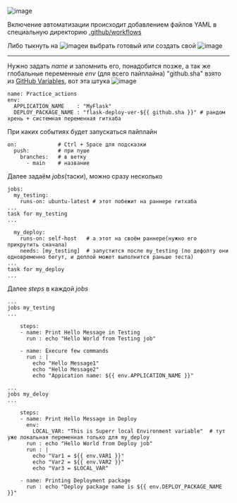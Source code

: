 ![image](https://github.com/user-attachments/assets/e3876923-e5f6-4c4a-b87c-203fc8b944e1)

Включение автоматизации происходит добавлением файлов YAML в специальную директорию [.github/workflows](https://github.com/Wireflex/CI-CD/tree/83eb771a3e8e0a00445a0b474f67807fc6815588/GitHubActions/.github/workflows%20)

Либо тыкнуть на ![image](https://github.com/user-attachments/assets/25470e4a-a693-4fd3-98bb-6f02c0c12c35)и выбрать готовый или создать свой ![image](https://github.com/user-attachments/assets/bb082f8b-98bf-4707-8f31-68cf7cc9ea74)

---

Нужно задать *name* и запомнить его, понадобится позже, а так же глобальные переменные *env* (для всего пайплайна) "github.sha" взято из [GitHub Variables](https://docs.github.com/ru/actions/writing-workflows/choosing-what-your-workflow-does/store-information-in-variables), вот эта штука ![image](https://github.com/user-attachments/assets/999e9ffd-9f42-4936-910d-ad624dc8b7df)

```
name: Practice_actions
env:
  APPLICATION_NAME    : "MyFlask"
  DEPLOY_PACKAGE_NAME : "flask-deploy-ver-${{ github.sha }}" # рандом хрень + системная переменная гитхаба
```

При каких событиях будет запускаться пайплайн 
```
on:             # Ctrl + Space для подсказки
  push:         # при пуше
    branches:   # в ветку
      - main    # название
```
Далее задаём *jobs*(таски), можно сразу несколько 
```
jobs:
  my_testing:
    runs-on: ubuntu-latest # этот побежит на раннере гитхаба
...
task for my_testing
...

  my_deploy:
    runs-on: self-host   # а этот на своём раннере(нужно его прикрутить сначала)
    needs: [my_testing]  # запустится после my_testing (по дефолту они одновременно бегут, и деплой может выполнится раньше теста)
...
task for my_deploy
...
```
Далее *steps* в каждой *jobs*
```
...
jobs my_testing
...

    steps:
    - name: Print Hello Message in Testing
      run : echo "Hello World from Testing job"

    - name: Execure few commands
      run : |
        echo "Hello Message1"
        echo "Hello Message2"
        echo "Appication name: ${{ env.APPLICATION_NAME }}"

...
jobs my_deloy
...

    steps:
    - name: Print Hello Message in Deploy
      env:
        LOCAL_VAR: "This is Superr local Environment variable"  # тут уже локальная переменная только для my_deploy
      run : echo "Hello World from Deploy job"
      run : |
        echo "Var1 = ${{ env.VAR1 }}"
        echo "Var2 = ${{ env.VAR2 }}"
        echo "Var3 = $LOCAL_VAR"

    - name: Printing Deployment package
      run : echo "Deploy package name is ${{ env.DEPLOY_PACKAGE_NAME }}"

```
